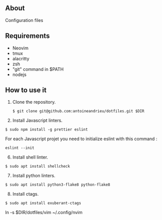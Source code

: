 ## About

Configuration files


## Requirements

* Neovim
* tmux
* alacritty
* zsh
* "git" command in $PATH
* nodejs

## How to use it

1. Clone the repository.

     ```
     $ git clone git@github.com:antoineandrieu/dotfiles.git $DIR
     ```

5. Install Javascript linters.

  ```
  $ sudo npm install -g prettier eslint
  ```
For each Javascript projet you need to initialize eslint with this command :
```
eslint --init
```

6. Install shell linter.

  ```
  $ sudo apt install shellcheck
  ```

7. Install python linters.

  ```
  $ sudo apt install python3-flake8 python-flake8
  ```

8. Install ctags.

  ```
  $ sudo apt install exuberant-ctags
  ```
ln -s $DIR/dotfiles/vim ~/.config/nvim
